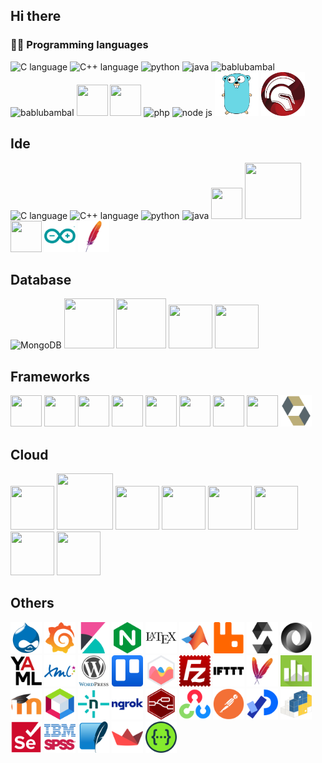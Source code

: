 ## Hi there
<div>

###  👨‍💻  Programming languages
<!-- ![YouTube Channel Subscribers](https://img.shields.io/youtube/channel/subscribers/UCMS8crvN1a1SPjTqc8N26FA?style=social) -->

<p align='left'>
<img src="https://raw.githubusercontent.com/bablubambal/All_logo_and_pictures/1ac69ce5fbc389725f16f989fa53c62d6e1b4883/programming%20languages/c.svg" alt="C language" height="50" width="50" />
<img src="https://raw.githubusercontent.com/bablubambal/All_logo_and_pictures/1ac69ce5fbc389725f16f989fa53c62d6e1b4883/programming%20languages/c%2B%2B.svg" alt="C++ language" height="50" width="50" /> 
<img src="https://raw.githubusercontent.com/bablubambal/All_logo_and_pictures/1ac69ce5fbc389725f16f989fa53c62d6e1b4883/programming%20languages/python.svg" alt="python" height="50" width="50" /> 
<img src="https://raw.githubusercontent.com/bablubambal/All_logo_and_pictures/1ac69ce5fbc389725f16f989fa53c62d6e1b4883/programming%20languages/java.svg" alt="java" height="50" width="50" /> 
<img src="https://raw.githubusercontent.com/bablubambal/All_logo_and_pictures/1ac69ce5fbc389725f16f989fa53c62d6e1b4883/programming%20languages/javascript.svg" alt="bablubambal" height="50" width="50" /> 
<img src="https://raw.githubusercontent.com/bablubambal/All_logo_and_pictures/1ac69ce5fbc389725f16f989fa53c62d6e1b4883/programming%20languages/typescript.svg" alt="bablubambal" height="50" width="50" /> 
<img src="https://github.com/bablubambal/All_logo_and_pictures/blob/main/programming%20languages/bash.svg" height="50" width="50" />
<img src="https://github.com/bablubambal/All_logo_and_pictures/blob/main/programming%20languages/kotlin.svg" height="50" width="50" />
<img src="https://raw.githubusercontent.com/bablubambal/All_logo_and_pictures/1ac69ce5fbc389725f16f989fa53c62d6e1b4883/social%20icons/php.svg" alt="php" height="50" width="50" />
<img src="https://raw.githubusercontent.com/bablubambal/All_logo_and_pictures/1ac69ce5fbc389725f16f989fa53c62d6e1b4883/frameworks/nodejs.svg" alt="node js" height="50" width="50" />
<img src="https://github.com/devicons/devicon/blob/master/icons/go/go-original.svg" height="70" width="70" />
<img src="https://github.com/devicons/devicon/blob/master/icons/delphi/delphi-original.svg" height="70" width="70" />
</p>

## Ide
<p align='left'>
<img src="https://raw.githubusercontent.com/bablubambal/All_logo_and_pictures/62487087dc4f4f5efee637addbc67a16dd374bf6/text%20editors/atom.svg" alt="C language" height="50" width="50" />
<img src="https://raw.githubusercontent.com/bablubambal/All_logo_and_pictures/62487087dc4f4f5efee637addbc67a16dd374bf6/text%20editors/notepad%2B%2B.png" alt="C++ language" height="50" width="50" /> 
<img src="https://raw.githubusercontent.com/bablubambal/All_logo_and_pictures/62487087dc4f4f5efee637addbc67a16dd374bf6/text%20editors/sublime.svg" alt="python" height="50" width="50" /> 
<img src="https://raw.githubusercontent.com/bablubambal/All_logo_and_pictures/62487087dc4f4f5efee637addbc67a16dd374bf6/text%20editors/vscode.svg" alt="java" height="50" width="50" /> 
<img src="https://github.com/bablubambal/All_logo_and_pictures/blob/main/ides/android-studio.svg" height="50" width="50" />
<img src="https://github.com/bablubambal/All_logo_and_pictures/blob/main/ides/eclipse.svg" height="90" width="90" />
<img src="https://github.com/bablubambal/All_logo_and_pictures/blob/main/ides/intellij.svg" height="50" width="50" />
<img src="https://github.com/devicons/devicon/blob/master/icons/arduino/arduino-original.svg" height="50" width="50" />
<img src="https://github.com/devicons/devicon/blob/master/icons/apache/apache-original.svg" height="50" width="50" />
</p>

## Database
<p align='left'>
<img src="https://github.com/bablubambal/All_logo_and_pictures/blob/main/databases/mongodb.svg" alt="MongoDB" height="120" width="120" />
<img src="https://github.com/bablubambal/All_logo_and_pictures/blob/main/databases/mysql.svg" height="80" width="80" />
<img src="https://github.com/bablubambal/All_logo_and_pictures/blob/main/databases/oracle.svg" height="80" width="80" />
<img src="https://github.com/bablubambal/All_logo_and_pictures/blob/main/databases/postgresql.svg" height="70" width="70" />
<img src="https://github.com/bablubambal/All_logo_and_pictures/blob/main/databases/redis.svg" height="70" width="70" />  
</p>

## Frameworks
<p align='left'>
<img src="https://github.com/bablubambal/All_logo_and_pictures/blob/main/frameworks/android.svg" height="50" width="50" />
<img src="https://github.com/bablubambal/All_logo_and_pictures/blob/main/frameworks/angular.svg" height="50" width="50" />
<img src="https://github.com/bablubambal/All_logo_and_pictures/blob/main/frameworks/boostrap.svg" height="50" width="50" />
<img src="https://github.com/bablubambal/All_logo_and_pictures/blob/main/frameworks/django.svg" height="50" width="50" />
<img src="https://github.com/bablubambal/All_logo_and_pictures/blob/main/frameworks/flask.svg" height="50" width="50" />
<img src="https://github.com/bablubambal/All_logo_and_pictures/blob/main/frameworks/jquery.svg" height="50" width="50" />
<img src="https://github.com/bablubambal/All_logo_and_pictures/blob/main/frameworks/materialize.svg" height="50" width="50" />
<img src="https://github.com/bablubambal/All_logo_and_pictures/blob/main/frameworks/spring.svg" height="50" width="50" />
<img src="https://github.com/devicons/devicon/blob/master/icons/hibernate/hibernate-original.svg" height="50" width="50" />  
</p>

## Cloud
<p align='left'>
<img src="https://github.com/bablubambal/All_logo_and_pictures/blob/main/cloud/amazon.svg" height="70" width="70" />
<img src="https://github.com/bablubambal/All_logo_and_pictures/blob/main/cloud/azure.svg" height="90" width="90" />
<img src="https://github.com/bablubambal/All_logo_and_pictures/blob/main/cloud/bitbucket.svg" height="70" width="70" />
<img src="https://github.com/bablubambal/All_logo_and_pictures/blob/main/cloud/docker.svg" height="70" width="70" />
<img src="https://github.com/bablubambal/All_logo_and_pictures/blob/main/cloud/firebase.svg" height="70" width="70" />
<img src="https://github.com/bablubambal/All_logo_and_pictures/blob/main/cloud/github.svg" height="70" width="70" />
<img src="https://github.com/bablubambal/All_logo_and_pictures/blob/main/cloud/gitlab.svg" height="70" width="70" />
<img src="https://github.com/bablubambal/All_logo_and_pictures/blob/main/cloud/heroku.svg" height="70" width="70" />
</p>

## Others
<p align='left'>
<img src="https://github.com/devicons/devicon/blob/master/icons/drupal/drupal-original.svg" height="50" width="50" />
<img src="https://github.com/devicons/devicon/blob/master/icons/grafana/grafana-original.svg" height="50" width="50" />
<img src="https://github.com/devicons/devicon/blob/master/icons/kibana/kibana-original.svg" height="50" width="50" />
<img src="https://github.com/devicons/devicon/blob/master/icons/nginx/nginx-original.svg" height="50" width="50" />
<img src="https://github.com/devicons/devicon/blob/master/icons/latex/latex-original.svg" height="50" width="50" />
<img src="https://github.com/devicons/devicon/blob/master/icons/matlab/matlab-original.svg" height="50" width="50" />
<img src="https://github.com/devicons/devicon/blob/master/icons/rabbitmq/rabbitmq-original.svg" height="50" width="50" />
<img src="https://github.com/devicons/devicon/blob/master/icons/solidity/solidity-original.svg" height="50" width="50" />
<img src="https://github.com/devicons/devicon/blob/master/icons/json/json-original.svg" height="50" width="50" />
<img src="https://github.com/devicons/devicon/blob/master/icons/yaml/yaml-original.svg" height="50" width="50" />
<img src="https://github.com/devicons/devicon/blob/master/icons/xml/xml-original.svg" height="50" width="50" />
<img src="https://github.com/devicons/devicon/blob/master/icons/wordpress/wordpress-original.svg" height="50" width="50" />
<img src="https://github.com/devicons/devicon/blob/master/icons/trello/trello-original.svg" height="50" width="50" />
<img src="https://github.com/devicons/devicon/blob/master/icons/chartjs/chartjs-original.svg" height="50" width="50" />
<img src="https://github.com/devicons/devicon/blob/master/icons/filezilla/filezilla-original.svg" height="50" width="50" />
<img src="https://github.com/devicons/devicon/blob/master/icons/ifttt/ifttt-original.svg" height="50" width="50" />
<img src="https://github.com/devicons/devicon/blob/master/icons/maven/maven-original.svg" height="50" width="50" />
<img src="https://github.com/devicons/devicon/blob/master/icons/minitab/minitab-original.svg" height="50" width="50" />
<img src="https://github.com/devicons/devicon/blob/master/icons/moodle/moodle-original.svg" height="50" width="50" />
<img src="https://github.com/devicons/devicon/blob/master/icons/netbeans/netbeans-original.svg" height="50" width="50" />
<img src="https://github.com/devicons/devicon/blob/master/icons/netlify/netlify-original.svg" height="50" width="50" />
<img src="https://github.com/devicons/devicon/blob/master/icons/ngrok/ngrok-original.svg" height="50" width="50" />
<img src="https://github.com/devicons/devicon/blob/master/icons/nodered/nodered-original.svg" height="50" width="50" />
<img src="https://github.com/devicons/devicon/blob/master/icons/opencv/opencv-original.svg" height="50" width="50" />
<img src="https://github.com/devicons/devicon/blob/master/icons/postman/postman-original.svg" height="50" width="50" />
<img src="https://github.com/devicons/devicon/blob/master/icons/processing/processing-original.svg" height="50" width="50" />
<img src="https://github.com/devicons/devicon/blob/master/icons/pypi/pypi-original.svg" height="50" width="50" />
<img src="https://github.com/devicons/devicon/blob/master/icons/selenium/selenium-original.svg" height="50" width="50" />
<img src="https://github.com/devicons/devicon/blob/master/icons/spss/spss-original.svg" height="50" width="50" />
<img src="https://github.com/devicons/devicon/blob/master/icons/sqlite/sqlite-original.svg" height="50" width="50" />
<img src="https://github.com/devicons/devicon/blob/master/icons/streamlit/streamlit-original.svg" height="50" width="50" />
<img src="https://github.com/devicons/devicon/blob/master/icons/swagger/swagger-original.svg" height="50" width="50" />
</p>


<!-- 
![Rosiberto's Stats](https://github-readme-stats.vercel.app/api?username=Rosiberto&theme=algolia&show_icons=true&hide_border=true&count_private=true)
![Rosiberto's Top Languages](https://github-readme-stats.vercel.app/api/top-langs/?username=Rosiberto&theme=algolia&show_icons=true&hide_border=true&layout=compact) 
![Rosiberto's Streak](https://github-readme-streak-stats.herokuapp.com/?user=Rosiberto&theme=algolia&hide_border=true)
-->
</div>
